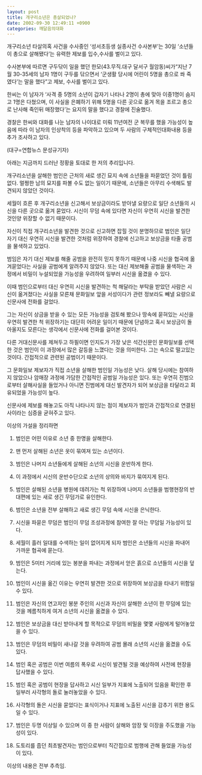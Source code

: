 ```yaml
---
layout: post
title: 개구리소년은 총살되었나?
date: 2002-09-30 12:49:11 +0900
categories: 깨달음의대화
---
```

개구리소년 타살의혹 사건을 수사중인 ‘성서초등생 실종사건 수사본부’는 30일 ‘소년들이 총으로 살해됐다’는 유력한 제보를 입수,수사를 벌이고 있다.
  
수사본부에 따르면 구두닦이 일을 했던 한모(43.무직.대구 달서구 월암동)씨가“지난 7월 30-35세의 남자 1명이 구두를 닦으면서 ‘군생활 당시에 어린이 5명을 총으로 쏴 죽였다’는 말을 했다”고 제보, 수사를 벌이고 있다.
  

  
한씨는 이 남자가 ‘사격 중 5명의 소년이 갑자기 나타나 2명이 총에 맞아 이중1명이 숨지고 1명은 다쳤으며, 이 사실을 은폐하기 위해 5명을 다른 곳으로 옮겨 목을 조르고 총으로 난사해 죽인뒤 매장했다’는 요지의 말을 했다고 경찰에 진술했다.
  

  
경찰은 한씨와 대화를 나눈 남자의 나이대로 미뤄 11년여전 군 복무를 했을 가능성이 높음에 따라 이 남자의 인상착의 등을 파악하고 있으며 두 사람의 구체적인대화내용 등을 추가 조사하고 있다.
  

  

  

  
(대구=연합뉴스 문성규기자)
  

  
아래는 지금까지 드러난 정황을 토대로 한 저의 추리입니다.
  

  
개구리소년을 살해한 범인은 근처의 새로 생긴 묘지 속에 소년들을 파묻었던 것이 틀림없다. 멀쩡한 남의 묘지를 파볼 수도 없는 일이기 때문에, 소년들은 아무리 수색해도 발견되지 않았던 것이다.
  

  
세월이 흐른 후 개구리소년을 신고해서 보상금이라도 받아낼 요량으로 일단 소년들의 시신을 다른 곳으로 옮겨 묻었다. 시신이 무덤 속에 있다면 자신이 우연히 시신을 발견한 것인양 위장할 수 없기 때문이다.
  

  
자신이 직접 개구리소년을 발견한 것으로 신고하면 잡힐 것이 분명하므로 범인은 일단 자기 대신 우연히 시신을 발견한 것처럼 위장하여 경찰에 신고하고 보상금을 타줄 공범을 물색하고 있었다.
  

  
범임은 자기 대신 제보를 해줄 공범을 완전히 믿지 못하기 때문에 나중 시신을 협곡에 옮겨묻었다는 사실을 공범에게 알려주지 않았다. 또는 대신 제보해줄 공범을 물색하는 과정에서 비밀이 누설되었을 가능성을 우려하여 일부러 시신을 옮겼을 수 있다.
  

  
이때 범인으로부터 대신 우연히 시신을 발견하는 척 해달라는 부탁을 받았던 사람은 시신이 옮겨졌다는 사실을 모른채 문화일보 앞을 서성이다가 관련 정보라도 빼낼 요량으로 신문사에 전화를 걸었다.
  

  
그는 자신이 상금을 받을 수 있는 모든 가능성을 검토해 봤으나 땅속에 묻혀있는 시신을 우연히 발견한 척 위장하기는 대단히 어려운 일이기 때문에 단념하고 혹시 보상금이 돌아올지도 모른다는 생각에서 신문사에 전화를 걸어본 것이다.
  

  
다른 거대신문사를 제쳐두고 하필이면 인지도가 가장 낮은 석간신문인 문화일보를 선택한 것은 범인이 이 과정에서 많은 갈등을 느꼈다는 것을 의미한다. 그는 속으로 떨고있는 것이다. 간접적으로 관련된 공범이기 때문이다.
  

  
그 문화일보 제보자가 직접 소년을 살해한 범인일 가능성은 낮다. 살해 당시에는 참여하지 않았으나 암매장 과정에 가담한 간접적인 공범일 가능성은 있다. 또는 우연히 진범으로부터 살해사실을 들었거나 아니면 진범에게 대신 발견자가 되어 보상금을 타달라고 회유되었을 가능성이 높다.
  

  
신문사에 제보를 해놓고도 아직 나타나지 않는 점이 제보자가 범인과 간접적으로 연결된 사이라는 심증을 굳혀주고 있다.
  

  
이상의 가설을 정리하면
  
1. 범인은 어떤 이유로 소년 중 한명을 살해한다.
  
2. 맨 먼저 살해된 소년은 옷이 묶여져 있는 소년이다.
  
3. 범인은 나머지 소년들에게 살해된 소년의 시신을 운반하게 한다.
  
4. 이 과정에서 시신의 운반수단으로 소년의 상의와 바지가 묶여지게 된다.
  
5. 범인은 살해된 소년을 병원에 데려가는 척 위장하여 나머지 소년들을 범행현장의 반대편에 있는 새로 생긴 무덤가로 유인한다.
  
6. 범인은 소년을 전부 살해하고 새로 생긴 무덤 속에 시신을 은닉한다.
  
7. 시신을 파묻은 무덤은 범인이 무덤 조성과정에 참여한 잘 아는 무덤일 가능성이 있다.
  
8. 세월이 흘러 일대를 수색하는 일이 없어지게 되자 범인은 소년들의 시신을 파내어 가까운 협곡에 묻는다.
  
9. 범인은 5미터 거리에 있는 봉분을 파내는 과정에서 얻은 흙으로 소년들의 시신을 덮는다.
  
10. 범인이 시신을 옮긴 이유는 우연히 발견한 것으로 위장하여 보상금을 타내기 위함일 수 있다.
  
11. 범인은 자신의 연고자인 봉분 주인의 시신과 자신이 살해한 소년이 한 무덤에 있는 것을 께름칙하게 여겨 소년의 시신을 옮겼을 수 있다.
  
12. 범인은 보상금을 대신 받아내게 할 목적으로 무덤의 비밀을 몇몇 사람에게 털어놓았을 수 있다.
  
13. 범인은 무덤의 비밀이 새나갈 것을 우려하여 공범 몰래 소년의 시신을 옮겼을 수도 있다.
  
14. 범인 혹은 공범은 이번 여름의 폭우로 시신이 발견될 것을 예상하여 사전에 현장을 답사했을 수 있다.
  
15. 범인 혹은 공범이 현장을 답사하고 시신 일부가 지표에 노출되어 있음을 확인한 후 일부러 사각형의 돌로 눌러놓았을 수 있다.
  
16. 사각형의 돌은 시신을 묻었다는 표식이거나 지표에 노출된 시신을 감추기 위한 용도일 수 있다.
  
17. 범인은 두명 이상일 수 있으며 이 중 한 사람이 살해와 암장 및 이장을 주도했을 가능성이 있다.
  
18. 도토리를 줍던 최초발견자는 범인으로부터 직간접으로 범행에 관해 들었을 가능성이 있다.
  

  
이상의 내용은 전부 추측임.